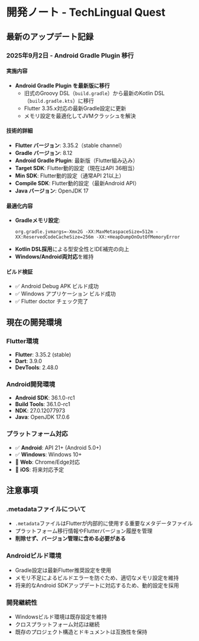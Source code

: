 # 開発ノート - TechLingual Quest

## 最新のアップデート記録

### 2025年9月2日 - Android Gradle Plugin 移行

#### 実施内容
- **Android Gradle Plugin を最新版に移行**
  - 旧式のGroovy DSL（`build.gradle`）から最新のKotlin DSL（`build.gradle.kts`）に移行
  - Flutter 3.35.x対応の最新Gradle設定に更新
  - メモリ設定を最適化してJVMクラッシュを解決

#### 技術的詳細
- **Flutter バージョン**: 3.35.2（stable channel）
- **Gradle バージョン**: 8.12
- **Android Gradle Plugin**: 最新版（Flutter組み込み）
- **Target SDK**: Flutter動的設定（現在はAPI 36相当）
- **Min SDK**: Flutter動的設定（通常API 21以上）
- **Compile SDK**: Flutter動的設定（最新Android API）
- **Java バージョン**: OpenJDK 17

#### 最適化内容
- **Gradleメモリ設定**:
  ```properties
  org.gradle.jvmargs=-Xmx2G -XX:MaxMetaspaceSize=512m -XX:ReservedCodeCacheSize=256m -XX:+HeapDumpOnOutOfMemoryError
  ```
- **Kotlin DSL採用**による型安全性とIDE補完の向上
- **Windows/Android両対応**を維持

#### ビルド検証
- ✅ Android Debug APK ビルド成功
- ✅ Windows アプリケーション ビルド成功
- ✅ Flutter doctor チェック完了

## 現在の開発環境

### Flutter環境
- **Flutter**: 3.35.2 (stable)
- **Dart**: 3.9.0
- **DevTools**: 2.48.0

### Android開発環境
- **Android SDK**: 36.1.0-rc1
- **Build Tools**: 36.1.0-rc1
- **NDK**: 27.0.12077973
- **Java**: OpenJDK 17.0.6

### プラットフォーム対応
- ✅ **Android**: API 21+ (Android 5.0+)
- ✅ **Windows**: Windows 10+
- 🔧 **Web**: Chrome/Edge対応
- 🔧 **iOS**: 将来対応予定

## 注意事項

### .metadataファイルについて
- `.metadata`ファイルはFlutterが内部的に使用する重要なメタデータファイル
- プラットフォーム移行情報やFlutterバージョン履歴を管理
- **削除せず、バージョン管理に含める必要がある**

### Androidビルド環境
- Gradle設定は最新Flutter推奨設定を使用
- メモリ不足によるビルドエラーを防ぐため、適切なメモリ設定を維持
- 将来的なAndroid SDKアップデートに対応するため、動的設定を採用

### 開発継続性
- Windowsビルド環境は既存設定を維持
- クロスプラットフォーム対応は継続
- 既存のプロジェクト構造とドキュメントは互換性を保持
